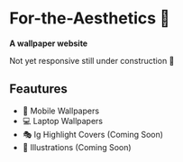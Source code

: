 # For-the-Aesthetics 🤎

**A wallpaper website**

Not yet responsive still under construction 🚧

## Feautures
- 📱 Mobile Wallpapers 
- 💻 Laptop Wallpapers 
- 🎭 Ig Highlight Covers (Coming Soon)
- 🎨 Illustrations (Coming Soon)

